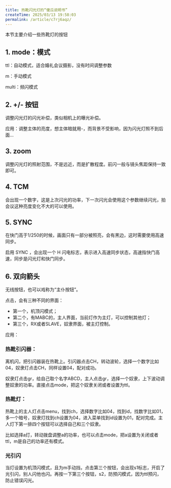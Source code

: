 ```yaml
---
title: 热靴闪光灯的“傻瓜说明书”
createTime: 2025/03/13 19:58:03
permalink: /article/c7rj6aqz/
---
```



本节主要介绍一些热靴灯的按钮

## 1. mode：模式

ttl：自动模式，适合婚礼会议摄影，没有时间调整参数

m：手动模式

multi：频闪模式

## 2. +/- 按钮

调整闪光灯的闪光补偿，类似相机上的曝光补偿。

应用：调整主体的亮度，想主体暗就用-，而背景不受影响，因为闪光灯照不到后面...

## 3. zoom

调整闪光灯的照射范围，不是远近，而是扩散程度。前闪一般与镜头焦距保持一致即可。

## 4. TCM

会出现一个数字，这是上次闪光的功率，下一次闪光会使用这个参数继续闪光，拍会议这种亮度变化不大的可以使用。

## 5. SYNC

在快门高于1/250的时候，画面只有一部分被照亮，会有黑边，这时需要使用高速同步。

启用 SYNC ，会出现一个 H 闪电标志，表示进入高速同步状态，高速指快门高速，同步是闪光灯和快门同步。

## 6. 双向箭头

无线按钮，也可以戏称为“主仆按钮”。

点击，会有三种不同的界面：
- 第一个，机顶闪模式；
- 第二个，有MABC的，主人界面，当前灯作为主灯，可以控制其他灯；
- 第三个，RX或者SLAVE，奴隶界面，被主灯控制。

应用：

### 热靴引闪器：
离机闪，把引闪器装在热靴上。引闪器点击CH，转动波轮，选择一个数字比如04，奴隶灯点击CH，同样设置04，配对成功。

奴隶灯点击gr，给自己取个名字ABCD，主人点击gr，选择一个奴隶，上下波动调整奴隶的功率。直接点击mode，把这个奴隶关闭或者设置为ttl。

### 热靴灯：
热靴上的主人灯点击menu，找到ch，选择数字比如04，找到id，找数字比如01，多一个暗号，奴隶灯找到ch设置为04，进入菜单找到id设置为01，配对完成。主人灯下第一排四个按钮可以选择自己和三个奴隶。

比如选择a灯，转动拨盘调整a的功率，也可以点击mode，把a设置为关闭或者ttl，m是自己的功率还有模式。


### 光引闪

当灯设置为机顶闪模式，且为m手动挡，点击第三个按钮，会出现s1标志，开启了光引闪，别人闪他也闪。再按一下第三个按钮，s2，防预闪模式，因为ttl预闪，防止错误闪光。


